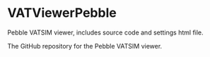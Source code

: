 # VATViewerPebble
Pebble VATSIM viewer, includes source code and settings html file.

The GitHub repository for the Pebble VATSIM viewer.
